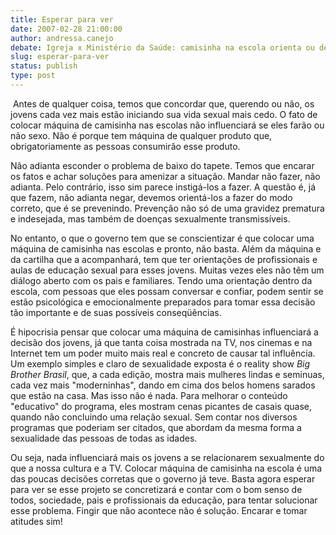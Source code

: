```yaml
---
title: Esperar para ver
date: 2007-02-28 21:00:00
author: andressa.canejo
debate: Igreja x Ministério da Saúde: camisinha na escola orienta ou desorienta?
slug: esperar-para-ver
status: publish 
type: post
---
```


 Antes de qualquer coisa, temos que concordar que, querendo ou não, os jovens cada vez mais estão iniciando sua vida sexual mais cedo. O fato de colocar máquina de camisinha nas escolas não influenciará se eles farão ou não sexo. Não é porque tem máquina de qualquer produto que, obrigatoriamente as pessoas consumirão esse produto.


Não adianta esconder o problema de baixo do tapete. Temos que encarar os fatos e achar soluções para amenizar a situação. Mandar não fazer, não adianta. Pelo contrário, isso sim parece instigá-los a fazer. A questão é, já que fazem, não adianta negar, devemos orientá-los a fazer do modo correto, que é se prevenindo. Prevenção não só de uma gravidez prematura e indesejada, mas também de doenças sexualmente transmissíveis.


No entanto, o que o governo tem que se conscientizar é que colocar uma máquina de camisinha nas escolas e pronto, não basta. Além da máquina e da cartilha que a acompanhará, tem que ter orientações de profissionais e aulas de educação sexual para esses jovens. Muitas vezes eles não têm um diálogo aberto com os pais e familiares. Tendo uma orientação dentro da escola, com pessoas que eles possam conversar e confiar, podem sentir se estão psicológica e emocionalmente preparados para tomar essa decisão tão importante e de suas possíveis conseqüências.


É hipocrisia pensar que colocar uma máquina de camisinhas influenciará a decisão dos jovens, já que tanta coisa mostrada na TV, nos cinemas e na Internet tem um poder muito mais real e concreto de causar tal influência. Um exemplo simples e claro de sexualidade exposta é o reality show *Big Brother Brasil*, que, a cada edição, mostra mais mulheres lindas e seminuas, cada vez mais "moderninhas", dando em cima dos belos homens sarados que estão na casa. Mas isso não é nada. Para melhorar o conteúdo "educativo" do programa, eles mostram cenas picantes de casais quase, quando não concluindo uma relação sexual. Sem contar nos diversos programas que poderiam ser citados, que abordam da mesma forma a sexualidade das pessoas de todas as idades. 


Ou seja, nada influenciará mais os jovens a se relacionarem sexualmente do que a nossa cultura e a TV. Colocar máquina de camisinha na escola é uma das poucas decisões corretas que o governo já teve. Basta agora esperar para ver se esse projeto se concretizará e contar com o bom senso de todos, sociedade, pais e profissionais da educação, para tentar solucionar esse problema. Fingir que não acontece não é solução. Encarar e tomar atitudes sim! 


  



